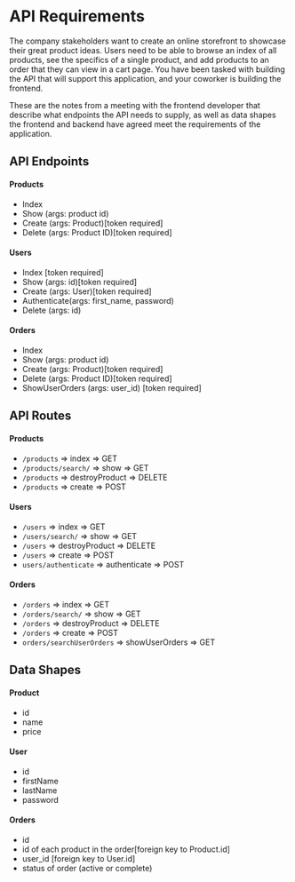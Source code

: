 # API Requirements

The company stakeholders want to create an online storefront to showcase their great product ideas. Users need to be able to browse an index of all products, see the specifics of a single product, and add products to an order that they can view in a cart page. You have been tasked with building the API that will support this application, and your coworker is building the frontend.

These are the notes from a meeting with the frontend developer that describe what endpoints the API needs to supply, as well as data shapes the frontend and backend have agreed meet the requirements of the application.

## API Endpoints

#### Products

- Index
- Show (args: product id)
- Create (args: Product)[token required]
- Delete (args: Product ID)[token required]

#### Users

- Index [token required]
- Show (args: id)[token required]
- Create (args: User)[token required]
- Authenticate(args: first_name, password)
- Delete (args: id)

#### Orders

- Index
- Show (args: product id)
- Create (args: Product)[token required]
- Delete (args: Product ID)[token required]
- ShowUserOrders (args: user_id) [token required]

## API Routes

#### Products

- `/products` => index => GET
- `/products/search/` => show => GET
- `/products` => destroyProduct => DELETE
- `/products` => create => POST

#### Users

- `/users` => index => GET
- `/users/search/` => show => GET
- `/users` => destroyProduct => DELETE
- `/users` => create => POST
- `users/authenticate` => authenticate => POST

#### Orders

- `/orders` => index => GET
- `/orders/search/` => show => GET
- `/orders` => destroyProduct => DELETE
- `/orders` => create => POST
- `orders/searchUserOrders` => showUserOrders => GET

## Data Shapes

#### Product

- id
- name
- price

#### User

- id
- firstName
- lastName
- password

#### Orders

- id
- id of each product in the order[foreign key to Product.id]
- user_id [foreign key to User.id]
- status of order (active or complete)

